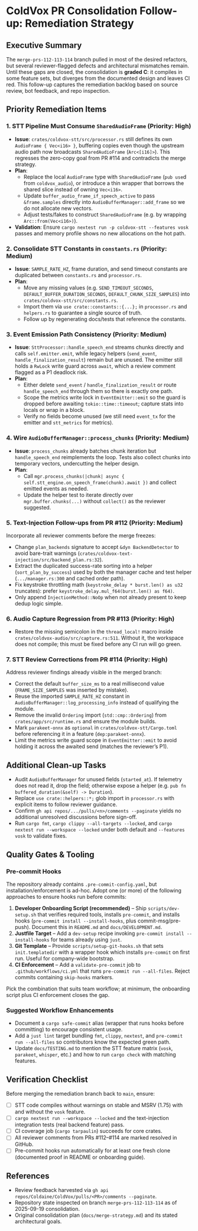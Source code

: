 # ColdVox PR Consolidation Follow-up: Remediation Strategy

## Executive Summary

The `merge-prs-112-113-114` branch pulled in most of the desired refactors, but several reviewer-flagged defects and architectural mismatches remain. Until these gaps are closed, the consolidation is **graded C**: it compiles in some feature sets, but diverges from the documented design and leaves CI red. This follow-up captures the remediation backlog based on source review, bot feedback, and repo inspection.

## Priority Remediation Items

### 1. STT Pipeline Must Consume `SharedAudioFrame` (Priority: High)
- **Issue**: `crates/coldvox-stt/src/processor.rs` still defines its own `AudioFrame { Vec<i16> }`, buffering copies even though the upstream audio path now broadcasts `SharedAudioFrame` (`Arc<[i16]>`). This regresses the zero-copy goal from PR #114 and contradicts the merge strategy.
- **Plan**:
  - Replace the local `AudioFrame` type with `SharedAudioFrame` (`pub use`d from `coldvox_audio`), or introduce a thin wrapper that borrows the shared slice instead of owning `Vec<i16>`.
  - Update `buffer_audio_frame_if_speech_active` to pass `&frame.samples` directly into `AudioBufferManager::add_frame` so we do not allocate new vectors.
  - Adjust tests/fakes to construct `SharedAudioFrame` (e.g. by wrapping `Arc::from(Vec<i16>)`).
- **Validation**: Ensure `cargo nextest run -p coldvox-stt --features vosk` passes and memory profile shows no new allocations on the hot path.

### 2. Consolidate STT Constants in `constants.rs` (Priority: Medium)
- **Issue**: `SAMPLE_RATE_HZ`, frame duration, and send timeout constants are duplicated between `constants.rs` and `processor.rs`.
- **Plan**:
  - Move any missing values (e.g. `SEND_TIMEOUT_SECONDS`, `DEFAULT_BUFFER_DURATION_SECONDS`, `DEFAULT_CHUNK_SIZE_SAMPLES`) into `crates/coldvox-stt/src/constants.rs`.
  - Import them via `use crate::constants::{...};` in `processor.rs` and `helpers.rs` to guarantee a single source of truth.
  - Follow up by regenerating docs/tests that reference the constants.

### 3. Event Emission Path Consistency (Priority: Medium)
- **Issue**: `SttProcessor::handle_speech_end` streams chunks directly and calls `self.emitter.emit`, while legacy helpers (`send_event`, `handle_finalization_result`) remain but are unused. The emitter still holds a `RwLock` write guard across `await`, which a review comment flagged as a P1 deadlock risk.
- **Plan**:
  - Either delete `send_event` / `handle_finalization_result` or route `handle_speech_end` through them so there is exactly one path.
  - Scope the metrics write lock in `EventEmitter::emit` so the guard is dropped before awaiting `tokio::time::timeout`; capture stats into locals or wrap in a block.
  - Verify no fields become unused (we still need `event_tx` for the emitter and `stt_metrics` for metrics).

### 4. Wire `AudioBufferManager::process_chunks` (Priority: Medium)
- **Issue**: `process_chunks` already batches chunk iteration but `handle_speech_end` reimplements the loop. Tests also collect chunks into temporary vectors, undercutting the helper design.
- **Plan**:
  - Call `mgr.process_chunks(|chunk| async { self.stt_engine.on_speech_frame(chunk).await })` and collect emitted events as needed.
  - Update the helper test to iterate directly over `mgr.buffer.chunks(...)` without `collect()` as the reviewer suggested.

### 5. Text-Injection Follow-ups from PR #112 (Priority: Medium)
Incorporate all reviewer comments before the merge freezes:
- Change `plan_backends` signature to accept `&dyn BackendDetector` to avoid bare-trait warnings (`crates/coldvox-text-injection/src/backend_plan.rs:32`).
- Extract the duplicated success-rate sorting into a helper (`sort_plan_by_success`) used by both the manager cache and test helper (`.../manager.rs:300` and cached order path).
- Fix keystroke throttling math (`keystroke_delay * burst.len() as u32` truncates): prefer `keystroke_delay.mul_f64(burst.len() as f64)`.
- Only append `InjectionMethod::NoOp` when not already present to keep dedup logic simple.

### 6. Audio Capture Regression from PR #113 (Priority: High)
- Restore the missing semicolon in the `thread_local!` macro inside `crates/coldvox-audio/src/capture.rs:511`. Without it, the workspace does not compile; this must be fixed before any CI run will go green.

### 7. STT Review Corrections from PR #114 (Priority: High)
Address reviewer findings already visible in the merged branch:
- Correct the default `buffer_size_ms` to a real millisecond value (`FRAME_SIZE_SAMPLES` was inserted by mistake).
- Reuse the imported `SAMPLE_RATE_HZ` constant in `AudioBufferManager::log_processing_info` instead of qualifying the module.
- Remove the invalid `Ordering` import (`std::cmp::Ordering`) from `crates/app/src/runtime.rs` and ensure the module builds.
- Mark `parakeet-onnx` as `optional` in `crates/coldvox-stt/Cargo.toml` before referencing it in a feature (`dep:parakeet-onnx`).
- Limit the metrics write guard scope in `EventEmitter::emit` to avoid holding it across the awaited send (matches the reviewer’s P1).

## Additional Clean-up Tasks

- Audit `AudioBufferManager` for unused fields (`started_at`). If telemetry does not read it, drop the field; otherwise expose a helper (e.g. `pub fn buffered_duration(&self) -> Duration`).
- Replace `use crate::helpers::*;` glob import in `processor.rs` with explicit items to follow reviewer guidance.
- Confirm `gh api repos/.../pulls/<n>/comments --paginate` yields no additional unresolved discussions before sign-off.
- Run `cargo fmt`, `cargo clippy --all-targets --locked`, and `cargo nextest run --workspace --locked` under both default and `--features vosk` to validate fixes.

## Quality Gates & Tooling

### Pre-commit Hooks
The repository already contains `.pre-commit-config.yaml`, but installation/enforcement is ad-hoc. Adopt one (or more) of the following approaches to ensure hooks run before commits:
1. **Developer Onboarding Script (recommended)** – Ship `scripts/dev-setup.sh` that verifies required tools, installs `pre-commit`, and installs hooks (`pre-commit install --install-hooks`, plus commit-msg/pre-push). Document this in `README.md` and `docs/DEVELOPMENT.md`.
2. **Justfile Target** – Add a `dev-setup` recipe invoking `pre-commit install --install-hooks` for teams already using `just`.
3. **Git Template** – Provide `scripts/setup-git-hooks.sh` that sets `init.templatedir` with a wrapper hook which installs `pre-commit` on first run. Useful for company-wide bootstrap.
4. **CI Enforcement** – Add a `validate-pre-commit` job to `.github/workflows/ci.yml` that runs `pre-commit run --all-files`. Reject commits containing `skip-hooks` markers.

Pick the combination that suits team workflow; at minimum, the onboarding script plus CI enforcement closes the gap.

### Suggested Workflow Enhancements
- Document a `cargo safe-commit` alias (wrapper that runs hooks before committing) to encourage consistent usage.
- Add a `just lint` target bundling `fmt`, `clippy`, `nextest`, and `pre-commit run --all-files` so contributors know the expected green path.
- Update `docs/TESTING.md` to mention the STT feature matrix (`vosk`, `parakeet`, `whisper`, etc.) and how to run `cargo check` with matching features.

## Verification Checklist

Before merging the remediation branch back to `main`, ensure:
- [ ] STT code compiles without warnings on stable and MSRV (1.75) with and without the `vosk` feature.
- [ ] `cargo nextest run --workspace --locked` and the text-injection integration tests (real backend feature) pass.
- [ ] CI coverage job (`cargo tarpaulin`) succeeds for core crates.
- [ ] All reviewer comments from PRs #112–#114 are marked resolved in GitHub.
- [ ] Pre-commit hooks run automatically for at least one fresh clone (documented proof in README or onboarding guide).

## References
- Review feedback harvested via `gh api repos/Coldaine/ColdVox/pulls/<PR>/comments --paginate`.
- Repository state inspected on branch `merge-prs-112-113-114` as of 2025-09-19 consolidation.
- Original consolidation plan (`docs/merge-strategy.md`) and its stated architectural goals.

